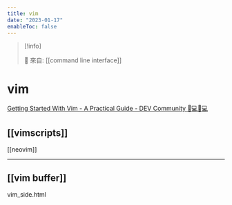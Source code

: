 ```yaml
---
title: vim
date: "2023-01-17"
enableToc: false
---
```


> [!info]
>
> 🌱 來自: [[command line interface]]

# vim

[Getting Started With Vim - A Practical Guide - DEV Community 👩💻👨💻][1]

[1]: https://dev.to/jakewies/getting-started-with-vim-a-practical-guide-1mm5


## [[vimscripts]]



[[neovim]]

---
## [[vim buffer]]
vim_side.html
